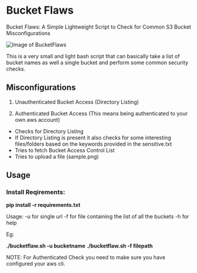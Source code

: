# Bucket Flaws
Bucket Flaws: A Simple Lightweight Script to Check for Common S3 Bucket Misconfigurations

![Image of BucketFlaws](https://github.com/nikhil1232/Bucket-Flaws/images/upload.png)

This is a very small and light bash script that can basically take a list of bucket names as well a single bucket and perform some common security checks.

## Misconfigurations

1) Unauthenticated Bucket Access (Directory Listing)

2) Authenticated Bucket Access (This means being authenticated to your own aws account)

- Checks for Directory Listing
- If Directory Listing is present it also checks for some interesting files/folders based on the keywords provided in the sensitive.txt
- Tries to fetch Bucket Access Control List
- Tries to upload a file (sample.png)

## Usage

### Install Reqirements:
**pip install -r requirements.txt**

Usage: -u for single url
-f for file containing the list of all the buckets
-h for help

Eg: 

**./bucketflaw.sh -u bucketname**
**./bucketflaw.sh -f filepath**

NOTE: For Authenticated Check you need to make sure you have configured your aws cli.
